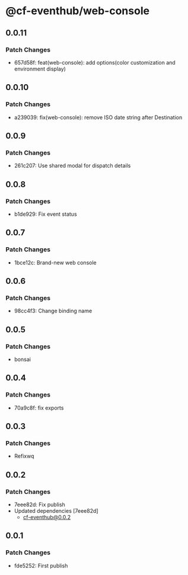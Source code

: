 # @cf-eventhub/web-console

## 0.0.11

### Patch Changes

- 657d58f: feat(web-console): add options(color customization and environment display)

## 0.0.10

### Patch Changes

- a239039: fix(web-console): remove ISO date string after Destination

## 0.0.9

### Patch Changes

- 261c207: Use shared modal for dispatch details

## 0.0.8

### Patch Changes

- b1de929: Fix event status

## 0.0.7

### Patch Changes

- 1bce12c: Brand-new web console

## 0.0.6

### Patch Changes

- 98cc4f3: Change binding name

## 0.0.5

### Patch Changes

- bonsai

## 0.0.4

### Patch Changes

- 70a9c8f: fix exports

## 0.0.3

### Patch Changes

- Refixwq

## 0.0.2

### Patch Changes

- 7eee82d: Fix publish
- Updated dependencies [7eee82d]
  - cf-eventhub@0.0.2

## 0.0.1

### Patch Changes

- fde5252: First publish
